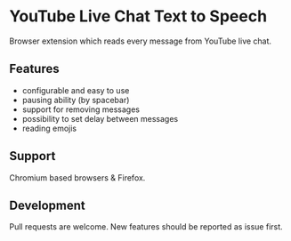 # YouTube Live Chat Text to Speech
Browser extension which reads every message from YouTube live chat.

## Features
* configurable and easy to use
* pausing ability (by spacebar)
* support for removing messages
* possibility to set delay between messages
* reading emojis

## Support
Chromium based browsers & Firefox.

## Development
Pull requests are welcome. New features should be reported as issue first.

